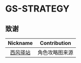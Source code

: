 # GS-STRATEGY

## 致谢

|                           Nickname                            | Contribution     |
|:-------------------------------------------------------------:|------------------|
|      [西风驿站](https://bbs.mihoyo.com/ys/collection/839181)      | 角色攻略图来源          |